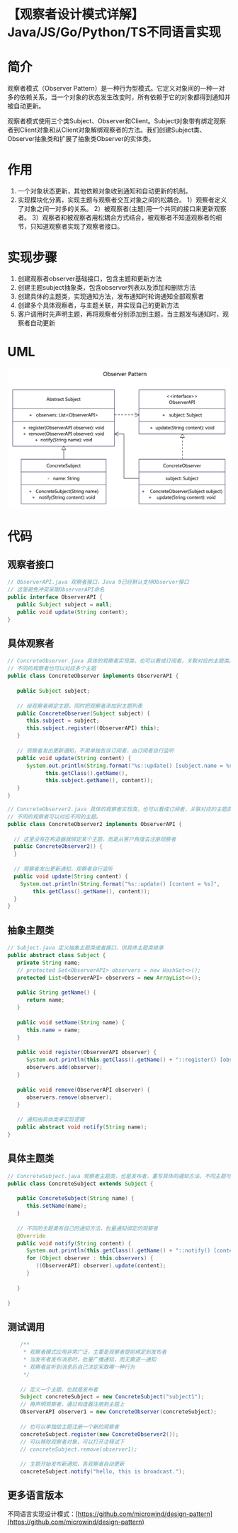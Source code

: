 # 【观察者设计模式详解】Java/JS/Go/Python/TS不同语言实现

# 简介
观察者模式（Observer Pattern）是一种行为型模式。它定义对象间的一种一对多的依赖关系，当一个对象的状态发生改变时，所有依赖于它的对象都得到通知并被自动更新。

观察者模式使用三个类Subject、Observer和Client。Subject对象带有绑定观察者到Client对象和从Client对象解绑观察者的方法。我们创建Subject类、Observer抽象类和扩展了抽象类Observer的实体类。

# 作用
1. 一个对象状态更新，其他依赖对象收到通知和自动更新的机制。
2. 实现模块化分离，实现主题与观察者交互对象之间的松耦合。
  1）观察者定义了对象之间一对多的关系。
  2）被观察者(主题)用一个共同的接口来更新观察者。
  3）观察者和被观察者用松耦合方式结合，被观察者不知道观察者的细节，只知道观察者实现了观察者接口。

# 实现步骤
1. 创建观察者observer基础接口，包含主题和更新方法
2. 创建主题subject抽象类，包含observer列表以及添加和删除方法
3. 创建具体的主题类，实现通知方法，发布通知时轮询通知全部观察者
4. 创建多个具体观察者，与主题关联，并实现自己的更新方法
5. 客户调用时先声明主题，再将观察者分别添加到主题，当主题发布通知时，观察者自动更新

# UML
<img src="../docs/uml/observer-pattern.png">


# 代码

## 观察者接口
```java
// ObserverAPI.java 观察者接口，Java 9已经默认支持Observer接口
// 这里避免冲突采取ObserverAPI命名
public interface ObserverAPI {
   public Subject subject = null;
   public void update(String content);
}
```

## 具体观察者
```java
// ConcreteObserver.java 具体的观察者实现类，也可以看成订阅者，关联对应的主题类。
// 不同的观察者也可以对应多个主题
public class ConcreteObserver implements ObserverAPI {

   public Subject subject;

   // 给观察者绑定主题，同时把观察者添加到主题列表
   public ConcreteObserver(Subject subject) {
      this.subject = subject;
      this.subject.register((ObserverAPI) this);
   }

   // 观察者发出更新通知，不用单独告诉订阅者，由订阅者自行监听
   public void update(String content) {
      System.out.println(String.format("%s::update() [subject.name = %s content = %s]",
            this.getClass().getName(),
            this.subject.getName(), content));
   }
}
```

```java
// ConcreteObserver2.java 具体的观察者实现类，也可以看成订阅者，关联对应的主题类。
// 不同的观察者可以对应不同的主题。
public class ConcreteObserver2 implements ObserverAPI {

  // 这里没有在构造器就绑定某个主题，而是从客户角度去注册观察者
  public ConcreteObserver2() {
  }

  // 观察者发出更新通知，观察者自行监听
  public void update(String content) {
    System.out.println(String.format("%s::update() [content = %s]",
        this.getClass().getName(), content));
  }
}
```

## 抽象主题类
```java
// Subject.java 定义抽象主题类或者接口，供具体主题类继承
public abstract class Subject {
   private String name;
   // protected Set<ObserverAPI> observers = new HashSet<>();
   protected List<ObserverAPI> observers = new ArrayList<>();

   public String getName() {
      return name;
   }

   public void setName(String name) {
      this.name = name;
   }

   public void register(ObserverAPI observer) {
      System.out.println(this.getClass().getName() + "::register() [observer = " + observer.getClass().getSimpleName() + "]");
      observers.add(observer);
   }

   public void remove(ObserverAPI observer) {
      observers.remove(observer);
   }

   // 通知由具体类来实现逻辑
   public abstract void notify(String name);
}
```

## 具体主题类
```java
// ConcreteSubject.java 观察者主题类，也是发布者，重写具体的通知方法。不同主题可以关联不同的观察者。
public class ConcreteSubject extends Subject {

   public ConcreteSubject(String name) {
      this.setName(name);
   }

   // 不同的主题类有自己的通知方法，批量通知绑定的观察者
   @Override
   public void notify(String content) {
      System.out.println(this.getClass().getName() + "::notify() [content = " + content + "]");
      for (Object observer : this.observers) {
         ((ObserverAPI) observer).update(content);
      }

   }

}
```

## 测试调用
```java
    /**
     * 观察者模式应用非常广泛，主要是观察者提前绑定到发布者
     * 当发布者发布消息时，批量广播通知，而无需逐一通知
     * 观察者监听到消息后自己决定采取哪一种行为
     */

    // 定义一个主题，也就是发布者
    Subject concreteSubject = new ConcreteSubject("subject1");
    // 再声明观察者，通过构造器注册到主题上
    ObserverAPI observer1 = new ConcreteObserver(concreteSubject);

    // 也可以单独给主题注册一个新的观察者
    concreteSubject.register(new ConcreteObserver2());
    // 可以移除观察者对象，可以打开注释试下
    // concreteSubject.remove(observer1);

    // 主题开始发布新通知，各观察者自动更新
    concreteSubject.notify("hello, this is broadcast.");

```
## 更多语言版本
不同语言实现设计模式：[https://github.com/microwind/design-pattern](https://github.com/microwind/design-pattern)